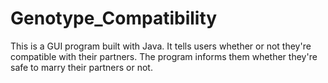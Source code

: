 # Genotype_Compatibility
This is a GUI program built with Java. It tells users whether or not they're compatible with their partners. The program informs them whether they're safe to marry their partners or not.
